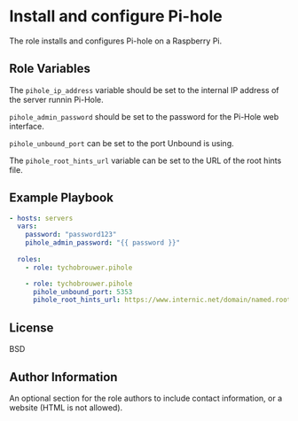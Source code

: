 Install and configure Pi-hole
=========

The role installs and configures Pi-hole on a Raspberry Pi.

Role Variables
--------------

The ```pihole_ip_address``` variable should be set to the internal IP address of the server runnin Pi-Hole.

```pihole_admin_password``` should be set to the password for the Pi-Hole web interface.

```pihole_unbound_port``` can be set to the port Unbound is using.

The ```pihole_root_hints_url``` variable can be set to the URL of the root hints file.

Example Playbook
----------------

```yaml
- hosts: servers
  vars:
    password: "password123"
    pihole_admin_password: "{{ password }}"
  
  roles:
    - role: tychobrouwer.pihole

    - role: tychobrouwer.pihole
      pihole_unbound_port: 5353
      pihole_root_hints_url: https://www.internic.net/domain/named.root
```

License
-------

BSD

Author Information
------------------

An optional section for the role authors to include contact information, or a website (HTML is not allowed).
